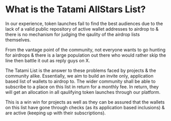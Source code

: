 # What is the Tatami AllStars List?

In our experience, token launches fail to find the best audiences due to the lack of a valid public repository of active wallet addresses to airdrop to & there is no mechanism for judging the qaulity of the airdrop lists themselves. 

From the vantage point of the community, not everyone wants to go hunting for airdrops & there is a large population out there who would rather skip the line then battle it out as reply guys on X. 

The Tatami List is the answer to these problems faced by projects & the community alike. Essentially, we aim to build an invite only, application based list of wallets to airdrop to. The wider community shall be able to subscribe to a place on this list in return for a monthly fee. In return, they will get an allocation in all qaulifying token launches through our platform. 

This is a win win for projects as well as they can be assured that the wallets on this list have gone through checks (as its application based inclusions) & are active (keeping up with their subscriptions). 
